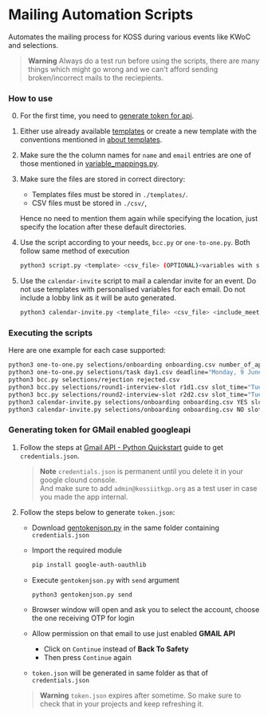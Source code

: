 # Mailing Automation Scripts

Automates the mailing process for KOSS during various events like KWoC and selections.
 
> **Warning** Always do a test run before using the scripts, there are many things which might go wrong and we can't afford sending broken/incorrect mails to the reciepients.

### How to use

0. For the first time, you need to [generate token for api](#generating-token-for-gmail-enabled-googleapi).

1. Either use already available [templates](./templates) or create a new template with the conventions mentioned in [about templates](./templates/README.md).

2. Make sure the the column names for `name` and `email` entries are one of those mentioned in [variable_mappings.py](./templates/variable_mappings.py).
   
3. Make sure the files are stored in correct directory:
    - Templates files must be stored in `./templates/`.
    - CSV files must be stored in `./csv/`, 

    Hence no need to mention them again while specifying the location, just specify the location after these default directories.

4. Use the script according to your needs, `bcc.py` or `one-to-one.py`. Both follow same method of execution
    ```bash
    python3 script.py <template> <csv_file> (OPTIONAL)<variables with same value for all mails>
    ```

5. Use the `calendar-invite` script to mail a calendar invite for an event. Do not use templates with personalised variables for each email. Do not include a lobby link as it will be auto generated.
    ```bash
    python3 calendar-invite.py <template_file> <csv_file> <include_meet> <slot_time> (OPTIONAL)<variables_with_same_value_for_all_mails>
    ```
    
### Executing the scripts

Here are one example for each case supported:

```bash
python3 one-to-one.py selections/onboarding onboarding.csv number_of_applicants="250+"
python3 one-to-one.py selections/task day1.csv deadline="Monday, 9 June 2023"
python3 bcc.py selections/rejection rejected.csv
python3 bcc.py selections/round1-interview-slot r1d1.csv slot_time="Tuesday, 3 June 2023, 10:00 PM - 11:00 PM" lobby_link="https://meet.google.com/xxx-xxxx-xxx"
python3 bcc.py selections/round2-interview-slot r2d2.csv slot_time="Tuesday, 3 June 2023, 10:00 PM - 11:00 PM" lobby_link="https://meet.google.com/xxx-xxxx-xxx"
python3 calendar-invite.py selections/onboarding onboarding.csv YES slot_time="Tuesday, 3 June 2023, 10:00 PM - 11:00 PM"
python3 calendar-invite.py selections/onboarding onboarding.csv NO slot_time='Tuesday, 2 February 2030, 8:00 AM - 1:00 PM number_of_applicants='250+'
```

### Generating token for GMail enabled googleapi

1. Follow the steps at [Gmail API - Python Quickstart](https://developers.google.com/gmail/api/quickstart/python) guide to get `credentials.json`.
   > **Note** `credentials.json` is permanent until you delete it in your google clound console.<br>
   > And make sure to add `admin@kossiitkgp.org` as a test user in case you made the app internal.

2. Follow the steps below to generate `token.json`:
    - Download [gentokenjson.py](https://gist.github.com/proffapt/adbc716a427c036f238e828d8995e1a3) in the same folder containing `credentials.json`
    - Import the required module
      
      ```bash
      pip install google-auth-oauthlib
      ```
    - Execute `gentokenjson.py` with `send` argument
   
      ```bash
      python3 gentokenjson.py send
      ```
    - Browser window will open and ask you to select the account, choose the one receiving OTP for login
    - Allow permission on that email to use just enabled __GMAIL API__
       - Click on `Continue` instead of __Back To Safety__
       - Then press `Continue` again
    - `token.json` will be generated in same folder as that of `credentials.json`
  
    > **Warning** `token.json` expires after sometime. So make sure to check that in your projects and keep refreshing it.
